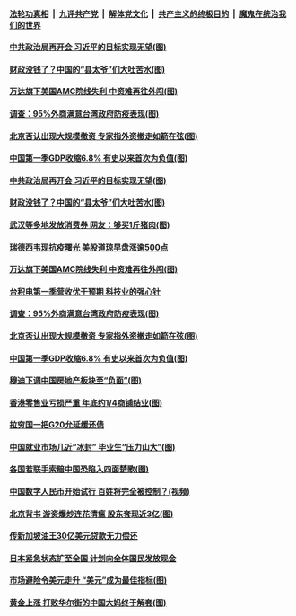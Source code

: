 ####  [法轮功真相](../../../../basic/blob/master/README.md?t=04181330) &nbsp;|&nbsp; [九评共产党](../../../../9ping.md/blob/master/README.md?t=04181330) &nbsp;|&nbsp; [解体党文化](../../../../jtdwh.md/blob/master/README.md?t=04181330)  &nbsp;|&nbsp; [共产主义的终极目的](../../../../gczydzjmd.md/blob/master/README.md?t=04181330) &nbsp;|&nbsp; [魔鬼在统治我们的世界](../../../../mgztzwmdsj.md/blob/master/README.md?t=04181330) 

#### [中共政治局再开会 习近平的目标实现无望(图)](../pages/p5/930188.md?t=04181330) 

#### [财政没钱了？中国的“县太爷”们大吐苦水(图)](../pages/p5/930171.md?t=04181330) 

#### [万达旗下美国AMC院线失利 中资难再往外闯(图)](../pages/p5/930155.md?t=04181330) 

#### [调查：95%外商满意台湾政府防疫表现(图)](../pages/p5/930152.md?t=04181330) 

#### [北京否认出现大规模撤资 专家指外资撤走如箭在弦(图)](../pages/p5/930148.md?t=04181330) 

#### [中国第一季GDP收缩6.8% 有史以来首次为负值(图)](../pages/p5/930110.md?t=04181330) 

#### [中共政治局再开会 习近平的目标实现无望(图)](../pages/p5/930188.md?t=04181330) 

#### [财政没钱了？中国的“县太爷”们大吐苦水(图)](../pages/p5/930171.md?t=04181330) 

#### [武汉等多地发放消费券 网友：够买1斤猪肉(图)](../pages/p5/930201.md?t=04181330) 

#### [瑞德西韦现抗疫曙光 美股道琼早盘涨逾500点](../pages/p5/930158.md?t=04181330) 

#### [万达旗下美国AMC院线失利 中资难再往外闯(图)](../pages/p5/930155.md?t=04181330) 

#### [台积电第一季营收优于预期 科技业的强心针](../pages/p5/930154.md?t=04181330) 

#### [调查：95%外商满意台湾政府防疫表现(图)](../pages/p5/930152.md?t=04181330) 

#### [北京否认出现大规模撤资 专家指外资撤走如箭在弦(图)](../pages/p5/930148.md?t=04181330) 

#### [中国第一季GDP收缩6.8% 有史以来首次为负值(图)](../pages/p5/930110.md?t=04181330) 

#### [穆迪下调中国房地产板块至“负面”(图)](../pages/p5/930123.md?t=04181330) 

#### [香港零售业亏损严重 年底约1/4商铺结业(图)](../pages/p5/930121.md?t=04181330) 

#### [拉穷国一把G20允延缓还债](../pages/p5/930092.md?t=04181330) 

#### [中国就业市场几近“冰封” 毕业生“压力山大”(图)](../pages/p5/930061.md?t=04181330) 

#### [各国若联手索赔中国恐陷入四面楚歌(图)](../pages/p5/930087.md?t=04181330) 

#### [中国数字人民币开始试行 百姓将完全被控制？(视频)](../pages/p5/930059.md?t=04181330) 

#### [北京背书 游资爆炒连花清瘟 股东套现近3亿(图)](../pages/p5/930076.md?t=04181330) 

#### [传新加坡油王30亿美元贷款无力偿还](../pages/p5/930071.md?t=04181330) 

#### [日本紧急状态扩至全国 计划向全体国民发放现金](../pages/p5/930070.md?t=04181330) 

#### [市场避险令美元走升 “美元”成为最佳指标(图)](../pages/p5/930027.md?t=04181330) 

#### [黄金上涨 打败华尔街的中国大妈终于解套(图)](../pages/p5/930026.md?t=04181330) 


